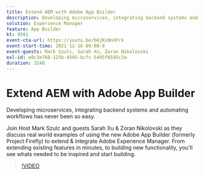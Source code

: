 ```yaml
---
title: Extend AEM with Adobe App Builder
description: Developing microservices, integrating backend systems and automating workflows has never been so easy.
solution: Experience Manager
feature: App Builder
kt: 9501
event-cta-url: https://youtu.be/b6jKxNnXFrk
event-start-time: 2021-12-16 09:00-8
event-guests: Mark Szulc, Sarah Xu, Zoran Nikolovski
exl-id: e8c3e768-125b-4595-bcfc-5495f6595c3a
duration: 3248
---
```

# Extend AEM with Adobe App Builder

Developing microservices, integrating backend systems and automating workflows has never been so easy. 

Join Host Mark Szulc and guests Sarah Xu & Zoran Nikolovski as they discuss real world examples of using the new Adobe App Builder (formerly Project Firefly) to extend & integrate Adobe Experience Manager.  From extending existing features in minutes, to building new functionality, you'll see whats needed to be inspired and start building.

>[!VIDEO](https://video.tv.adobe.com/v/339319/?quality=12&learn=on)
